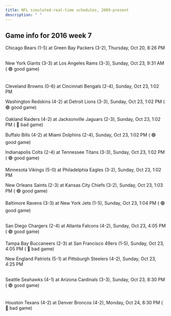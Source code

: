 ```yaml
---
title: NFL simulated-real-time schedules, 2009-present
description: " "
---
```


## Game info for 2016 week 7
Chicago Bears (1-5) at Green Bay Packers (3-2), Thursday, Oct 20, 8:26 PM

<br/>New York Giants (3-3) at Los Angeles Rams (3-3), Sunday, Oct 23, 9:31 AM (	:green_circle: good game)

<br/>Cleveland Browns (0-6) at Cincinnati Bengals (2-4), Sunday, Oct 23, 1:02 PM

Washington Redskins (4-2) at Detroit Lions (3-3), Sunday, Oct 23, 1:02 PM (	:green_circle: good game)

Oakland Raiders (4-2) at Jacksonville Jaguars (2-3), Sunday, Oct 23, 1:02 PM (	:red_circle: bad game)

Buffalo Bills (4-2) at Miami Dolphins (2-4), Sunday, Oct 23, 1:02 PM (	:green_circle: good game)

Indianapolis Colts (2-4) at Tennessee Titans (3-3), Sunday, Oct 23, 1:02 PM (	:green_circle: good game)

Minnesota Vikings (5-0) at Philadelphia Eagles (3-2), Sunday, Oct 23, 1:02 PM

New Orleans Saints (2-3) at Kansas City Chiefs (3-2), Sunday, Oct 23, 1:03 PM (	:green_circle: good game)

Baltimore Ravens (3-3) at New York Jets (1-5), Sunday, Oct 23, 1:04 PM (	:green_circle: good game)

<br/>San Diego Chargers (2-4) at Atlanta Falcons (4-2), Sunday, Oct 23, 4:05 PM (	:green_circle: good game)

Tampa Bay Buccaneers (2-3) at San Francisco 49ers (1-5), Sunday, Oct 23, 4:05 PM (	:red_circle: bad game)

New England Patriots (5-1) at Pittsburgh Steelers (4-2), Sunday, Oct 23, 4:25 PM

<br/>Seattle Seahawks (4-1) at Arizona Cardinals (3-3), Sunday, Oct 23, 8:30 PM (	:green_circle: good game)

<br/>Houston Texans (4-2) at Denver Broncos (4-2), Monday, Oct 24, 8:30 PM (	:red_circle: bad game)

